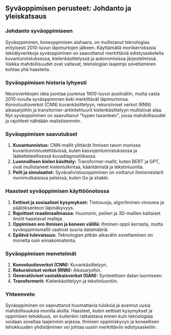 ## Syväoppimisen perusteet: Johdanto ja yleiskatsaus

### Johdanto syväoppimiseen
Syväoppiminen, koneoppimisen alahaara, on mullistanut teknologiaa erityisesti 2010-luvun läpimurtojen jälkeen. Käyttämällä monikerroksisia tekoälyverkkoja syväoppiminen on saavuttanut merkittäviä edistysaskeleita kuvantunnistuksessa, kielenkäsittelyssä ja autonomisissa järjestelmissä. Vaikka mahdollisuudet ovat valtavat, teknologian laajempi soveltaminen kohtaa yhä haasteita.

### Syväoppimisen historia lyhyesti
Neuroverkkojen idea juontaa juurensa 1900-luvun puoliväliin, mutta vasta 2010-luvulla syväoppiminen koki merkittävät läpimurtonsa. Konvoluutioverkot (CNN) kuvankäsittelyyn, rekursiiviset verkot (RNN) aikasarjoihin ja transformer-arkkitehtuurit kielenkäsittelyyn mullistivat alaa. Nyt syväoppiminen on saavuttanut "hypen tasanteen", jossa mahdollisuudet ja rajoitteet nähdään realistisemmin.

### Syväoppimisen saavutukset
1. **Kuvantunnistus:** CNN-mallit ylittävät ihmisen tason monissa kuvantunnistustehtävissä, kuten kasvojentunnistuksessa ja lääketieteellisessä kuvadiagnostiikassa.
2. **Luonnollisen kielen käsittely:** Transformer-mallit, kuten BERT ja GPT, ovat mullistaneet kielentulkintaa, kääntämistä ja tekstinluontia.
3. **Pelit ja simulaatiot:** Syvävahvistusoppiminen on voittanut ihmismestarit monimutkaisissa peleissä, kuten Go ja shakki.

### Haasteet syväoppimisen käyttöönotossa
1. **Eettiset ja sosiaaliset kysymykset:** Tietosuoja, algoritminen vinouma ja päätöksenteon läpinäkyvyys.
2. **Rajoitteet reaalimaailmassa:** Huumorin, peilien ja 3D-mallien kaltaiset ilmiöt haastavat malleja.
3. **Oppimisen ero ihmisen ja koneen välillä:** Ihminen oppii kerrasta, mutta syväoppimismallit vaativat suuria datamääriä.
4. **Epilävä tulevaisuus:** Teknologian pitkän aikavälin soveltaminen on monelta osin ennakoimatonta.

### Syväoppimisen menetelmät
1. **Konvoluutioverkot (CNN):** Kuvankäsittelyyn.
2. **Rekursiiviset verkot (RNN):** Aikasarjoihin.
3. **Generatiiviset vastakkaisverkot (GAN):** Synteettisen datan luomiseen.
4. **Transformerit:** Kielenkäsittelyyn ja tekstinluontiin.

### Yhteenveto
Syväoppiminen on saavuttanut huomattavia tuloksia ja avannut uusia mahdollisuuksia monilla aloilla. Haasteet, kuten eettiset kysymykset ja oppimisen tehokkuus, on kuitenkin ratkaistava ennen kuin teknologiaa voidaan soveltaa laajemmin arjessa. Ihmisen oppimiskyvyn ja koneellisen tehokkuuden yhdistäminen voi johtaa uusiin merkittäviin edistysaskeliin.

